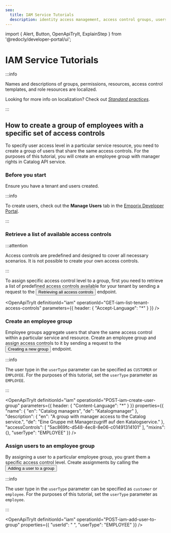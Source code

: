 ```yaml
---
seo:
  title: IAM Service Tutorials
  description: identity access management, access control groups, users
---
```


import {
  Alert,
  Button,
  OpenApiTryIt,
  ExplainStep
 } from '@redocly/developer-portal/ui';

# IAM Service Tutorials

:::info

Names and descriptions of groups, permissions, resources, access control templates, and role resources are localized.

Looking for more info on localization? Check out [*Standard practices*](/content/standard-practices).

:::

## How to create a group of employees with a specific set of access controls

To specify user access level in a particular service resource, you need to create a group of users that share the same access controls.
For the purposes of this tutorial, you will create an employee group with manager rights in Catalog API service.

### Before you start

Ensure you have a tenant and users created.

:::info

To create users, check out the **Manage Users** tab in the [Emporix Developer Portal](https://app.emporix.io/users). 

:::

### Retrieve a list of available access controls

:::attention

Access controls are predefined and designed to cover all necessary scenarios. It is not possible to create your own access controls.

:::

To assign specific access control level to a group, first you need to retrieve a list of predefined access controls available for your tenant by sending a request to the <nobr><Button to="/openapi/iam/#operation/GET-iam-list-tenant-access-controls" size="small">Retrieving all access controls</Button></nobr> endpoint.

<OpenApiTryIt
  definitionId="iam"
  operationId="GET-iam-list-tenant-access-controls"
  parameters={{
    header: {
        "Accept-Language": "*"
    }
  }}
/>


### Create an employee group

Employee groups aggregate users that share the same access control within a particular service and resource. Create an employee group and assign access controls to it by sending a request to the <nobr><Button to="/openapi/iam/#operation/POST-iam-create-user-group" size="small">Creating a new group</Button></nobr> endpoint.

:::info

The user type in the `userType` parameter can be specified as `CUSTOMER` or `EMPLOYEE`. For the purposes of this tutorial, set the `userType` parameter as `EMPLOYEE`.

:::

<OpenApiTryIt
  definitionId="iam"
  operationId="POST-iam-create-user-group"
  parameters={{
    header: {
        "Content-Language": "*"
    }
  }}
  properties={{
    "name": {
    "en": "Catalog managers",
    "de": "Katalogmanager"
  },
  "description": {
    "en": "A group with manager access to the Catalog service.",
    "de": "Eine Gruppe mit Managerzugriff auf den Katalogservice."
  },
  "accessControls": [
    "5ac869fc-d548-4ec8-8e06-c01491314101"
 ],
  "mixins": {},
  "userType": "EMPLOYEE"
  }}
/>

### Assign users to an employee group

By assigning a user to a particular employee group, you grant them a specific access control level. Create assignments by calling the <nobr><Button to="/openapi/iam/#operation/POST-iam-add-user-to-group" size="small">Adding a user to a group</Button></nobr>

:::info

The user type in the `userType` parameter can be specified as `customer` or `employee`. For the purposes of this tutorial, set the `userType` parameter as `employee`.

:::

<OpenApiTryIt
  definitionId="iam"
  operationId="POST-iam-add-user-to-group"
  properties={{
    "userId": " ",
    "userType": "EMPLOYEE"
  }}
/>
